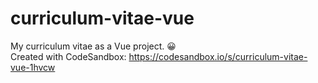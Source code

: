 # curriculum-vitae-vue
My curriculum vitae as a Vue project. :grinning: \
Created with CodeSandbox: https://codesandbox.io/s/curriculum-vitae-vue-1hvcw